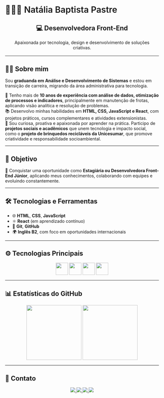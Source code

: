 <h2 style="font-size: 2em; font-weight: 600; margin: 0; text-align: left;">
  👩🏻‍💻 Natália Baptista Pastre
</h2>

<h2 align="center">💻 Desenvolvedora Front-End</h2>
<h4 align="center" style="font-weight: normal; margin-top: 0;">
  Apaixonada por tecnologia, design e desenvolvimento de soluções criativas.
</h4>

---

## 👩‍💻 Sobre mim

Sou **graduanda em Análise e Desenvolvimento de Sistemas** e estou em transição de carreira, migrando da área administrativa para tecnologia.  

💼 Tenho mais de **10 anos de experiência com análise de dados, otimização de processos e indicadores**, principalmente em manutenção de frotas, aplicando visão analítica e resolução de problemas.  
📚 Desenvolvo minhas habilidades em **HTML, CSS, JavaScript e React**, com projetos práticos, cursos complementares e atividades extensionistas.  
🌱 Sou curiosa, proativa e apaixonada por aprender na prática. Participo de **projetos sociais e acadêmicos** que unem tecnologia e impacto social, como o **projeto de brinquedos recicláveis da Unicesumar**, que promove criatividade e responsabilidade socioambiental.

---

## 🎯 Objetivo

🚀 Conquistar uma oportunidade como **Estagiária ou Desenvolvedora Front-End Júnior**, aplicando meus conhecimentos, colaborando com equipes e evoluindo constantemente.  

---

## 🛠 Tecnologias e Ferramentas

- 🌐 **HTML**, **CSS**, **JavaScript**  
- ⚛️ **React** (em aprendizado contínuo)  
- 🧰 **Git**, **GitHub**  
- 🌍 **Inglês B2**, com foco em oportunidades internacionais  

---

## ⚙️ Tecnologias Principais

<p align="center">
  <img src="https://cdn.jsdelivr.net/gh/devicons/devicon/icons/html5/html5-original.svg" width="40" height="40" />
  <img src="https://cdn.jsdelivr.net/gh/devicons/devicon/icons/css3/css3-original.svg" width="40" height="40" />
  <img src="https://cdn.jsdelivr.net/gh/devicons/devicon/icons/javascript/javascript-original.svg" width="40" height="40" />
  <img src="https://cdn.jsdelivr.net/gh/devicons/devicon/icons/react/react-original.svg" width="40" height="40" />
</p>

---

## 📊 Estatísticas do GitHub

<p align="center">
  <img height="180em" src="https://github-readme-stats.vercel.app/api?username=natipastre&show_icons=true&theme=radical" />
  <img height="180em" src="https://github-readme-stats.vercel.app/api/top-langs/?username=natipastre&layout=compact&langs_count=7&theme=radical" />
</p>

---

## 💌 Contato

<p align="center">
  <a href="https://www.linkedin.com/in/nataliapastre-dev/" target="_blank">
    <img src="https://img.shields.io/badge/LinkedIn-0077B5?style=for-the-badge&logo=linkedin&logoColor=white"/>
  </a>
  <a href="mailto:natalia.pastre@yahoo.com.br">
    <img src="https://img.shields.io/badge/Email-D14836?style=for-the-badge&logo=gmail&logoColor=white"/>
  </a>
  <a href="https://wa.me/5516997135203" target="_blank">
    <img src="https://img.shields.io/badge/WhatsApp-25D366?style=for-the-badge&logo=whatsapp&logoColor=white"/>
  </a>
  <a href="https://github.com/natipastre" target="_blank">
    <img src="https://img.shields.io/badge/GitHub-181717?style=for-the-badge&logo=github&logoColor=white"/>
  </a>
</p>













